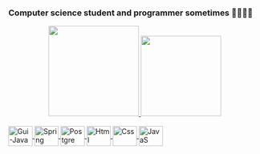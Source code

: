 ### Computer science student and programmer sometimes 👨‍💻🇧🇷
<div align="center">
  <a href="https://github.com/guilhermedacruz">
  <img height="180em" src="https://github-readme-stats.vercel.app/api?username=guilhermedacruz&show_icons=true&theme=dark&include_all_commits=true&count_private=true"/>
  <img height="160em" src="https://github-readme-stats.vercel.app/api/top-langs/?username=guilhermedacruz&layout=compact&langs_count=7&theme=dark"/>
</div>
  <div style="display: inline_block"><br>
  <img align="center" alt="Gui-Java" height="40" width="48" src="https://img.icons8.com/color/144/000000/java-coffee-cup-logo--v1.png">
  <img align="center" alt="Spring" height="40" width="48" src="https://img.icons8.com/color/96/000000/spring-logo.png">
  <img align="center" alt="Postgre" height="40" width="48" src="https://img.icons8.com/color/144/000000/postgreesql.png">
  <img align="center" alt="Html" height="40" width="48" src="https://img.icons8.com/color/48/000000/html-5--v1.png">
  <img align="center" alt="Css" height="40" width="48" src="https://img.icons8.com/color/96/000000/css3.png">
   <img align="center" alt="JavaS" height="40" width="48" src="https://img.icons8.com/color/48/000000/javascript--v1.png">
 
</div>
